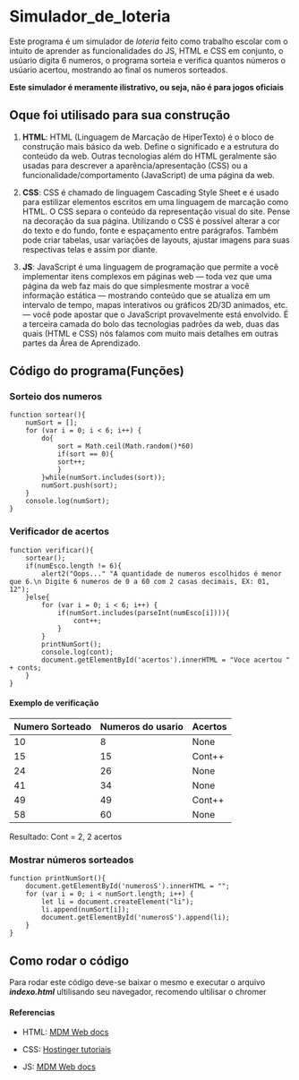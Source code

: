 # Simulador_de_loteria

Este programa é um simulador de *loteria* feito como trabalho escolar com o intuito de aprender 
as funcionalidades do JS, HTML e CSS em conjunto, o usúario digita 6 numeros, o programa sorteia 
e verifica quantos números o usúario acertou, mostrando ao final os numeros sorteados.

**Este simulador é meramente ilistrativo, ou seja, não é para jogos oficiais**


## Oque foi utilisado para sua construção

1. **HTML**: HTML (Linguagem de Marcação de HiperTexto) é o bloco de construção mais básico da web. Define o significado e a estrutura do conteúdo da web. Outras tecnologias além do HTML geralmente são usadas para descrever a aparência/apresentação (CSS) ou a funcionalidade/comportamento (JavaScript) de uma página da web. 

2. **CSS**: CSS é chamado de linguagem Cascading Style Sheet e é usado para estilizar elementos escritos em uma linguagem de marcação como HTML. O CSS separa o conteúdo da representação visual do site. Pense  na decoração da sua página. Utilizando o CSS é possível alterar a cor do texto e do fundo, fonte e espaçamento entre parágrafos. Também pode criar tabelas, usar variações de layouts, ajustar imagens para suas respectivas telas e assim por diante.

3. **JS**: JavaScript é uma linguagem de programação que permite a você implementar itens complexos em páginas web — toda vez que uma página da web faz mais do que simplesmente mostrar a você informação estática — mostrando conteúdo que se atualiza em um intervalo de tempo, mapas interativos ou gráficos 2D/3D animados, etc. — você pode apostar que o JavaScript provavelmente está envolvido. É a terceira camada do bolo das tecnologias padrões da web, duas das quais (HTML e CSS) nós falamos com muito mais detalhes em outras partes da Área de Aprendizado.

## Código do programa(Funções)

### Sorteio dos numeros

```
function sortear(){
	numSort = [];
	for (var i = 0; i < 6; i++) {
		do{
			sort = Math.ceil(Math.random()*60)
			if(sort == 0){
			sort++;
			} 
		}while(numSort.includes(sort));
		numSort.push(sort);
	}
	console.log(numSort);
}
```

### Verificador de acertos

```
function verificar(){
	sortear();
	if(numEsco.length != 6){
		alert2("Oops..." "A quantidade de numeros escolhidos é menor que 6.\n Digite 6 numeros de 0 a 60 com 2 casas decimais, EX: 01, 12");
	}else{
		for (var i = 0; i < 6; i++) {
			if(numSort.includes(parseInt(numEsco[i]))){
				cont++;
			}
		}
		printNumSort();
		console.log(cont);
		document.getElementById('acertos').innerHTML = "Voce acertou " + conts;
	}
}		
```
#### Exemplo de verificação
	
Numero Sorteado| Numeros do usario| Acertos|
---------------|------------------|--------|
10             |8                 |None
15             |15                |Cont++ 
24             |26                |None
41             |34                |None 
49             |49                |Cont++
58             |60                |None	

Resultado: Cont = 2, 2 acertos


### Mostrar números sorteados

```
function printNumSort(){
	document.getElementById('numerosS').innerHTML = "";
	for (var i = 0; i < numSort.length; i++) {
		let li = document.createElement("li");
		li.append(numSort[i]);
		document.getElementById('numerosS').append(li);
	}
}
```

## Como rodar o código
Para rodar este código deve-se baixar o mesmo e executar o arquivo **_indexo.html_**
ultilisando seu navegador, recomendo ultilisar o chromer


#### Referencias

* HTML: [MDM Web docs](https://developer.mozilla.org/pt-BR/docs/Web/HTML)

* CSS: [Hostinger tutoriais](https://www.hostinger.com.br/tutoriais/o-que-e-css-guia-basico-de-css/#O-que-e-CSS)

* JS:	[MDM Web docs](https://developer.mozilla.org/pt-BR/docs/Learn/JavaScript/First_steps/O_que_e_JavaScript)
